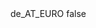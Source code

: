 <?xml version="1.0" encoding="UTF-8"?>
<CustomMetadata xmlns="http://soap.sforce.com/2006/04/metadata">
    <label>de_AT_EURO</label>
    <protected>false</protected>
</CustomMetadata>
